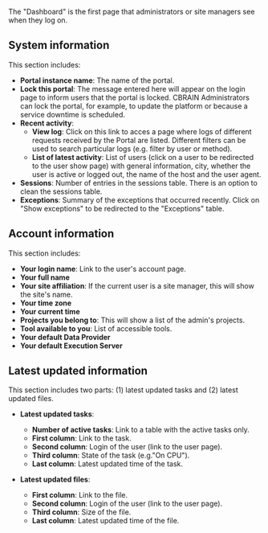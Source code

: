 
The "Dashboard" is the first page that administrators or site managers see when they log on.

## System information

This section includes:
* **Portal instance name**: The name of the portal.
* **Lock this portal**: The message entered here will appear on
  the login page to inform users that the portal is locked.
  CBRAIN Administrators can lock the portal, for example, to
  update the platform or because a service downtime is scheduled.
* **Recent activity**:
  * **View log**: Click on this link to acces a page where
    logs of different requests received by the Portal are listed. Different
    filters can be used to search particular logs (e.g. filter by user or method).
  * **List of latest activity**: List of users (click on a user to be
    redirected to the user show page) with general information, city, whether
    the user is active or logged out, the name of the host and the user agent.
* **Sessions**: Number of entries in the sessions table. There is an option
  to clean the sessions table.
* **Exceptions**: Summary of the exceptions that occurred recently.
  Click on "Show exceptions" to be redirected to the "Exceptions" table.

## Account information

This section includes:
* **Your login name**: Link to the user's account page.
* **Your full name**
* **Your site affiliation**: If the current user is a site manager, this will show the site's name.
* **Your time zone**
* **Your current time**
* **Projects you belong to**: This will show a list of the admin's projects.
* **Tool available to you**: List of accessible tools.
* **Your default Data Provider**
* **Your default Execution Server**

## Latest updated information

This section includes two parts: (1) latest updated tasks and (2) latest updated files.

* **Latest updated tasks**:
  * **Number of active tasks**: Link to a table with the active tasks only.
  * **First column**: Link to the task.
  * **Second column**: Login of the user (link to the user page).
  * **Third column**: State of the task (e.g."On CPU").
  * **Last column**: Latest updated time of the task.

* **Latest updated files**:
  * **First column**: Link to the file.
  * **Second column**: Login of the user (link to the user page).
  * **Third column**: Size of the file.
  * **Last column**: Latest updated time of the file.

